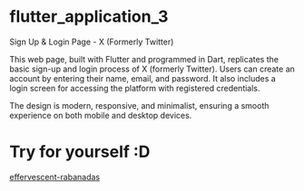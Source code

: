 # flutter_application_3

Sign Up & Login Page - X (Formerly Twitter)

This web page, built with Flutter and programmed in Dart, replicates the basic sign-up and login process of X (formerly Twitter). Users can create an account by entering their name, email, and password. It also includes a login screen for accessing the platform with registered credentials.

The design is modern, responsive, and minimalist, ensuring a smooth experience on both mobile and desktop devices.


# Try for yourself :D

 [effervescent-rabanadas](https://effervescent-rabanadas-d1deea.netlify.app)
